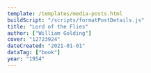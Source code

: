 ```yaml
---
template: /templates/media-posts.html
buildScript: "/scripts/formatPostDetails.js"
title: "Lord of the Flies"
author: ["William Golding"]
cover: "12723924"
dateCreated: "2021-01-01"
dataTag: ["book"]
year: "1954"
---
```

